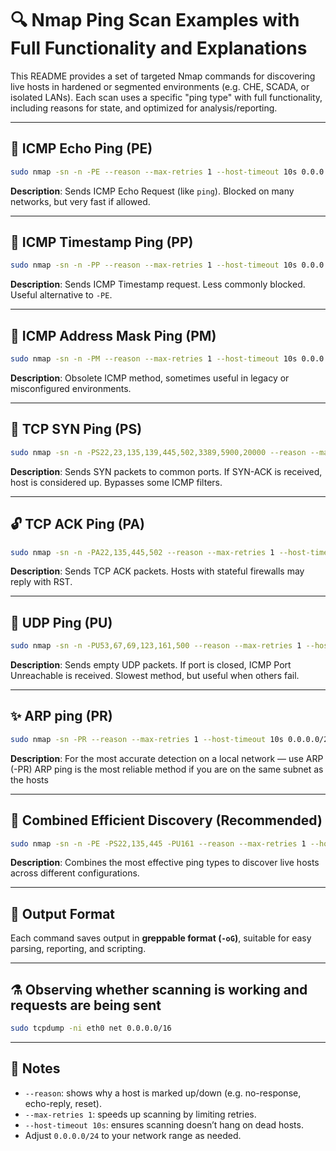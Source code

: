 
# 🔍 Nmap Ping Scan Examples with Full Functionality and Explanations

This README provides a set of targeted Nmap commands for discovering live hosts in hardened or segmented environments (e.g. CHE, SCADA, or isolated LANs). Each scan uses a specific "ping type" with full functionality, including reasons for state, and optimized for analysis/reporting.

---

## 🧪 ICMP Echo Ping (PE)
```bash
sudo nmap -sn -n -PE --reason --max-retries 1 --host-timeout 10s 0.0.0.0/24 -oG icmp_pe.gnmap
```
**Description**: Sends ICMP Echo Request (like `ping`). Blocked on many networks, but very fast if allowed.

---

## 📡 ICMP Timestamp Ping (PP)
```bash
sudo nmap -sn -n -PP --reason --max-retries 1 --host-timeout 10s 0.0.0.0/24 -oG icmp_pp.gnmap
```
**Description**: Sends ICMP Timestamp request. Less commonly blocked. Useful alternative to `-PE`.

---

## 📎 ICMP Address Mask Ping (PM)
```bash
sudo nmap -sn -n -PM --reason --max-retries 1 --host-timeout 10s 0.0.0.0/24 -oG icmp_pm.gnmap
```
**Description**: Obsolete ICMP method, sometimes useful in legacy or misconfigured environments.

---

## 🔗 TCP SYN Ping (PS)
```bash
sudo nmap -sn -n -PS22,23,135,139,445,502,3389,5900,20000 --reason --max-retries 1 --host-timeout 10s 0.0.0.0/24 -oG tcp_syn.gnmap
```
**Description**: Sends SYN packets to common ports. If SYN-ACK is received, host is considered up. Bypasses some ICMP filters.

---

## 🔓 TCP ACK Ping (PA)
```bash
sudo nmap -sn -n -PA22,135,445,502 --reason --max-retries 1 --host-timeout 10s 0.0.0.0/24 -oG tcp_ack.gnmap
```
**Description**: Sends TCP ACK packets. Hosts with stateful firewalls may reply with RST.

---

## 🧬 UDP Ping (PU)
```bash
sudo nmap -sn -n -PU53,67,69,123,161,500 --reason --max-retries 1 --host-timeout 10s 0.0.0.0/24 -oG udp_ping.gnmap
```
**Description**: Sends empty UDP packets. If port is closed, ICMP Port Unreachable is received. Slowest method, but useful when others fail.

---

## ✨ ARP ping (PR)
```bash
sudo nmap -sn -PR --reason --max-retries 1 --host-timeout 10s 0.0.0.0/24 -oG udp_ping.gnmap
```
**Description**: For the most accurate detection on a local network — use ARP (-PR) ARP ping is the most reliable method if you are on the same subnet as the hosts

---

## 🧰 Combined Efficient Discovery (Recommended)
```bash
sudo nmap -sn -n -PE -PS22,135,445 -PU161 --reason --max-retries 1 --host-timeout 10s 0.0.0.0/24 -oG discovery_combo.gnmap
```
**Description**: Combines the most effective ping types to discover live hosts across different configurations.

---

## 📄 Output Format
Each command saves output in **greppable format (`-oG`)**, suitable for easy parsing, reporting, and scripting.

---

## ⚗️ Observing whether scanning is working and requests are being sent
```bash
sudo tcpdump -ni eth0 net 0.0.0.0/16

```

---

## 📌 Notes
- `--reason`: shows why a host is marked up/down (e.g. no-response, echo-reply, reset).
- `--max-retries 1`: speeds up scanning by limiting retries.
- `--host-timeout 10s`: ensures scanning doesn’t hang on dead hosts.
- Adjust `0.0.0.0/24` to your network range as needed.

